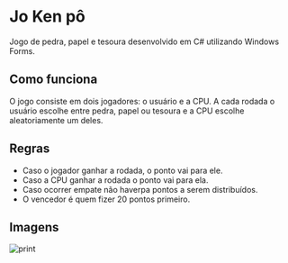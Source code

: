 # Jo Ken pô
Jogo de pedra, papel e tesoura desenvolvido em C# utilizando Windows Forms.

## Como funciona
O jogo consiste em dois jogadores: o usuário e a CPU. A cada rodada o usuário escolhe entre pedra, papel ou tesoura e a CPU escolhe aleatoriamente um deles.

## Regras
- Caso o jogador ganhar a rodada, o ponto vai para ele.
- Caso a CPU ganhar a rodada o ponto vai para ela.
- Caso ocorrer empate não haverpa pontos a serem distribuídos.
- O vencedor é quem fizer 20 pontos primeiro.

## Imagens
![print](https://user-images.githubusercontent.com/50678427/141701554-08b6667b-f3a7-4a5f-ab33-4c257a2aebe5.jpg)
